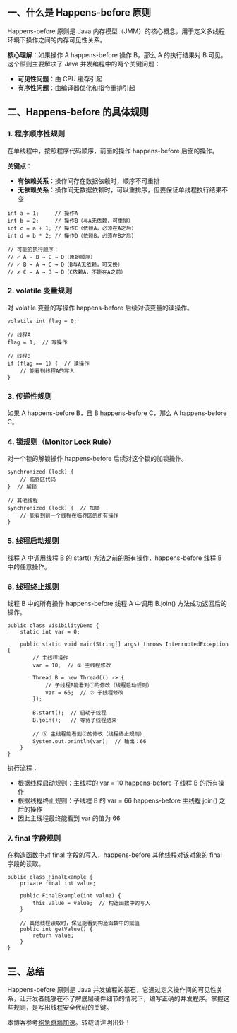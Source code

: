 ## 一、什么是 Happens-before 原则

Happens-before 原则是 Java 内存模型（JMM）的核心概念，用于定义多线程环境下操作之间的内存可见性关系。

**核心理解**：如果操作 A happens-before 操作 B，那么 A 的执行结果对 B 可见。这个原则主要解决了 Java 并发编程中的两个关键问题：

* **可见性问题**：由 CPU 缓存引起
* **有序性问题**：由编译器优化和指令重排引起

## 二、Happens-before 的具体规则

### 1. 程序顺序性规则

在单线程中，按照程序代码顺序，前面的操作 happens-before 后面的操作。

**关键点**：

* **有依赖关系**：操作间存在数据依赖时，顺序不可重排
* **无依赖关系**：操作间无数据依赖时，可以重排序，但要保证单线程执行结果不变

```
int a = 1;     // 操作A
int b = 2;     // 操作B（与A无依赖，可重排）
int c = a + 1; // 操作C（依赖A，必须在A之后）
int d = b * 2; // 操作D（依赖B，必须在B之后）

// 可能的执行顺序：
// ✓ A → B → C → D（原始顺序）
// ✓ B → A → C → D（B与A无依赖，可交换）
// ✗ C → A → B → D（C依赖A，不能在A之前）
```

### 2. volatile 变量规则

对 volatile 变量的写操作 happens-before 后续对该变量的读操作。

```
volatile int flag = 0;

// 线程A
flag = 1;  // 写操作

// 线程B
if (flag == 1) {  // 读操作
    // 能看到线程A的写入
}
```

### 3. 传递性规则

如果 A happens-before B，且 B happens-before C，那么 A happens-before C。

### 4. 锁规则（Monitor Lock Rule）

对一个锁的解锁操作 happens-before 后续对这个锁的加锁操作。

```
synchronized (lock) {
    // 临界区代码
}  // 解锁

// 其他线程
synchronized (lock) {  // 加锁
    // 能看到前一个线程在临界区的所有操作
}
```

### 5. 线程启动规则

线程 A 中调用线程 B 的 start() 方法之前的所有操作，happens-before 线程 B 中的任意操作。

### 6. 线程终止规则

线程 B 中的所有操作 happens-before 线程 A 中调用 B.join() 方法成功返回后的操作。

```
public class VisibilityDemo {
    static int var = 0;
    
    public static void main(String[] args) throws InterruptedException {
        // 主线程操作
        var = 10;  // ① 主线程修改
        
        Thread B = new Thread(() -> {
            // 子线程B能看到①的修改（线程启动规则）
            var = 66;  // ② 子线程修改
        });
        
        B.start();  // 启动子线程
        B.join();   // 等待子线程结束
        
        // ③ 主线程能看到②的修改（线程终止规则）
        System.out.println(var);  // 输出：66
    }
}
```

执行流程：

* 根据线程启动规则：主线程的 var = 10 happens-before 子线程 B 的所有操作
* 根据线程终止规则：子线程 B 的 var = 66 happens-before 主线程 join() 之后的操作
* 因此主线程最终能看到 var 的值为 66

### 7. final 字段规则

在构造函数中对 final 字段的写入，happens-before 其他线程对该对象的 final 字段的读取。

```
public class FinalExample {
    private final int value;
    
    public FinalExample(int value) {
        this.value = value;  // 构造函数中的写入
    }
    
    // 其他线程读取时，保证能看到构造函数中的赋值
    public int getValue() {
        return value;
    }
}
```

## 三、总结

Happens-before 原则是 Java 并发编程的基石，它通过定义操作间的可见性关系，让开发者能够在不了解底层硬件细节的情况下，编写正确的并发程序。掌握这些规则，是写出线程安全代码的关键。

本博客参考[狗急跳墙加速](https://goujijs.com)。转载请注明出处！
